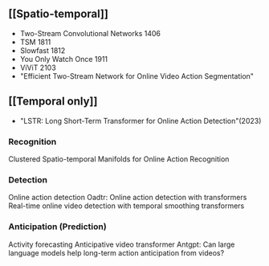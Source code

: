 ## [[Spatio-temporal]]
- Two-Stream Convolutional Networks 1406
- TSM 1811
- Slowfast 1812
- You Only Watch Once 1911
- ViViT 2103
- "Efficient Two-Stream Network for Online Video Action Segmentation"
## [[Temporal only]]
- "LSTR: Long Short-Term Transformer for Online Action Detection"(2023)

### Recognition
Clustered Spatio-temporal Manifolds for Online Action Recognition

### Detection
Online action detection
Oadtr: Online action detection with transformers
Real-time online video detection with temporal smoothing transformers

### Anticipation (Prediction)
Activity forecasting
Anticipative video transformer
Antgpt: Can large language models help long-term action anticipation from videos?